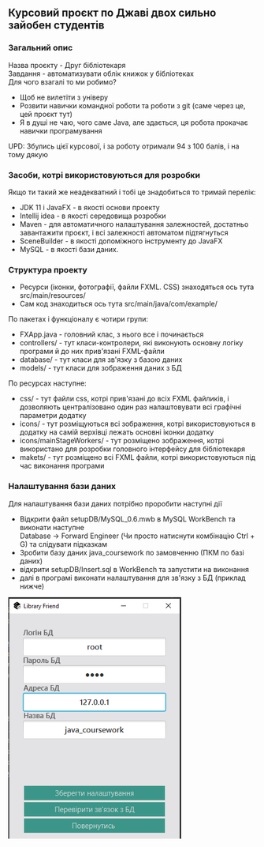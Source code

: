 ## Курсовий проєкт по Джаві двох сильно зайобен студентів ##

### Загальний опис ###

Назва проєкту - Друг бібліотекаря  
Завдання - автоматизувати облік книжок у бібліотеках  
Для чого взагалі то ми робимо?
* Щоб не вилетіти з універу
* Розвити навички командної роботи та роботи з git (саме через це, цей проєкт тут)
* Я в душі не чаю, чого саме Java, але здається, ця робота прокачає навички програмування  

UPD: Збулись цієї курсової, і за роботу отримали 94 з 100 балів, і на тому дякую

### Засоби, котрі використовуються для розробки ###

Якщо ти такий же неадекватний і тобі це знадобиться то тримай перелік:  
* JDK 11 і JavaFX - в якості основи проекту  
* Intellij idea - в якості середовища розробки
* Maven - для автоматичного налаштування залежностей, достатньо завантажити проєкт, і всі залежності автоматом підтягнуться  
* SceneBuilder - в якості допоміжного інструменту до JavaFX
* MySQL - в якості бази даних. 

### Структура проекту ###

* Ресурси (іконки, фотографії, файли FXML. CSS) знаходяться ось тута src/main/resources/
* Сам код знаходиться ось тута src/main/java/com/example/  

По пакетах і функціоналу є чотири групи:  
* FXApp.java - головний клас, з нього все і починається 
* controllers/ - тут класи-контролери, які виконують основну логіку програми й до них прив'язані FXML-файли
* database/ - тут класи для зв'язку з базою даних
* models/ - тут класи для зображення даних з БД

По ресурсах наступне:
* css/ - тут файли css, котрі прив'язані до всіх FXML файликів, 
і дозволяють централізовано один раз налаштовувати всі графічні параметри додатку 
* icons/ - тут розміщуються всі зображення, котрі використовуються в додатку на самій верхівці лежать основні іконки додатку
* icons/mainStageWorkers/ - тут розміщено зображення, котрі використано для розробки головного інтерфейсу для бібліотекаря
* makets/ - тут розміщено всі FXML файли, котрі використовуються під час виконання програми

### Налаштування бази даних ###

Для налаштування бази даних потрібно проробити наступні дії
* Відкрити файл setupDB/MySQL_0.6.mwb в MySQL WorkBench та виконати наступне  
Database -> Forward Engineer (Чи просто натиснути комбінацію Ctrl + G) та слідувати підказкам
* Зробити базу даних java_coursework по замовченню (ПКМ по базі даних)
* відкрити setupDB/Insert.sql в WorkBench та запустити на виконання
* далі в програмі виконати налаштування для зв'язку з БД (приклад нижче)

![Приклад налаштування](setupDB/Setting.png)
